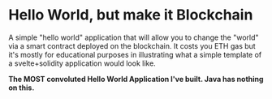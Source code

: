 # Hello World, but make it Blockchain

A simple "hello world" application that will allow you to change the "world" via a smart contract deployed on the blockchain. 
It costs you ETH gas but it's mostly for educational purposes in illustrating what a simple template of a svelte+solidity application would look like.

__The MOST convoluted Hello World Application I've built. Java has nothing on this.__
